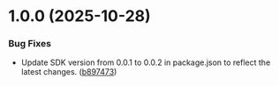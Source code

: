 # 1.0.0 (2025-10-28)


### Bug Fixes

* Update SDK version from 0.0.1 to 0.0.2 in package.json to reflect the latest changes. ([b897473](https://github.com/workingsignature/ganaka/commit/b897473888c4fa90262180f64b6a786afd919e1b))

